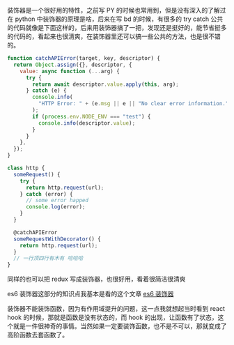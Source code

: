 装饰器是一个很好用的特性，之前写 PY 的时候也常用到，但是没有深入的了解过在 python 中装饰器的原理是啥，后来在写 bd 的时候，有很多的 try catch 公共的代码就像是下面这样的，后来用装饰器搞了一把，发现还是挺好的，能节省挺多的代码的，看起来也很清爽，在装饰器里还可以搞一些公共的方法，也是很不错的。

```js
function catchAPIError(target, key, descriptor) {
  return Object.assign({}, descriptor, {
    value: async function (...arg) {
      try {
        return await descriptor.value.apply(this, arg);
      } catch (e) {
        console.info(
          "HTTP Error: " + (e.msg || e || "No clear error information.")
        );
        if (process.env.NODE_ENV === "test") {
          console.info(descriptor.value);
        }
      }
    },
  });
}

class http {
  someRequest() {
    try {
      return http.request(url);
    } catch (error) {
      // some error happed
      console.log(error);
    }
  }

  @catchAPIError
  someRequestWithDecorator() {
    return http.request(url);
  }
  // 一行顶四行有木有 哈哈哈
}
```

同样的也可以把 redux 写成装饰器，也很好用，看着很简洁很清爽

es6 装饰器这部分的知识点我基本是看的这个文章 [es6 装饰器](https://es6.ruanyifeng.com/#docs/decorator#%E6%96%B9%E6%B3%95%E7%9A%84%E8%A3%85%E9%A5%B0)

装饰器不能装饰函数，因为有作用域提升的问题，这一点我就想起当时看到 react hook 的时候，那就是函数是没有状态的，而 hook 的出现，让函数有了状态，这个就是一件很神奇的事情。当然如果一定要装饰函数，也不是不可以，那就变成了高阶函数去套函数了。
